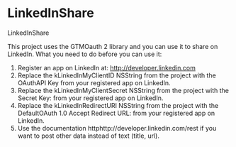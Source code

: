 LinkedInShare
===========

LinkedInShare
 
This project uses the GTMOauth 2 library and you can use it to share on LinkedIn.
What you need to do before you can use it:

1. Register an app on LinkedIn at: http://developer.linkedin.com
2. Replace the kLinkedInMyClientID  NSString from the project with the OAuthAPI Key from your registered app on LinkedIn.
3. Replace the kLinkedInMyClientSecret  NSString from the project with the Secret Key: from your registered app on LinkedIn.
4. Replace the kLinkedInRedirectURI NSString from the project with the DefaultOAuth 1.0 Accept Redirect URL: from your registered app on LinkedIn.
5. Use the documentation httphttp://developer.linkedin.com/rest if you want to post other data instead of text (title, url).
